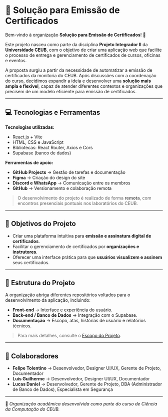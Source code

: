 # 💼 Solução para Emissão de Certificados

Bem-vindo à organização **Solução para Emissão de Certificados**! 🚀  

Este projeto nasceu como parte da disciplina **Projeto Integrador II** da **Universidade CEUB**, com o objetivo de criar uma aplicação web que facilite o processo de entrega e gerenciamento de certificados de cursos, oficinas e eventos.  

A proposta surgiu a partir da necessidade de automatizar a emissão de certificados da monitoria do CEUB. Após discussões com a coordenação do curso, decidimos expandir a ideia e desenvolver uma **solução mais ampla e flexível**, capaz de atender diferentes contextos e organizações que precisem de um modelo eficiente para emissão de certificados.  

---

## 💻 Tecnologias e Ferramentas  

**Tecnologias utilizadas:**  
- React.js + Vite  
- HTML, CSS e JavaScript  
- Bibliotecas: React Router, Axios e Cors  
- Supabase (banco de dados)  

**Ferramentas de apoio:**  
- **GitHub Projects** → Gestão de tarefas e documentação  
- **Figma** → Criação do design do site  
- **Discord e WhatsApp** → Comunicação entre os membros  
- **GitHub** → Versionamento e colaboração remota  

> O desenvolvimento do projeto é realizado de forma **remota**, com encontros presenciais pontuais nos laboratórios do CEUB.

---

## 🎯 Objetivos do Projeto  

- Criar uma plataforma intuitiva para **emissão e assinatura digital de certificados**.  
- Facilitar o gerenciamento de certificados por **organizações e instrutores**.  
- Oferecer uma interface prática para que **usuários visualizem e assinem** seus certificados.  

---

## 🧩 Estrutura do Projeto  

A organização abriga diferentes repositórios voltados para o desenvolvimento da aplicação, incluindo:  
- **Front-end** → Interface e experiência do usuário.  
- **Back-end / Banco de Dados** → Integração com o Supabase.  
- **Documentação** → Escopo, atas, histórias de usuário e relatórios técnicos.  

> Para mais detalhes, consulte o [Escopo do Projeto](https://docs.google.com/document/d/1RyOy5Z-JlPvY33MGmqHTKD1hUmSSMS9YT-ahRDMf9HI/edit?usp=sharing).

---

## 👥 Colaboradores  

- **Felipe Tolentino** → Desenvolvedor, Designer UI/UX, Gerente de Projeto, Documentador  
- **Luis Guilherme** → Desenvolvedor, Designer UI/UX, Documentador  
- **Lucas Daniel** → Desenvolvedor, Gerente de Projeto, DBA (Administrador de Banco de Dados), Especialista em Segurança  

---

📘 *Organização acadêmica desenvolvida como parte do curso de Ciência da Computação do CEUB.*
